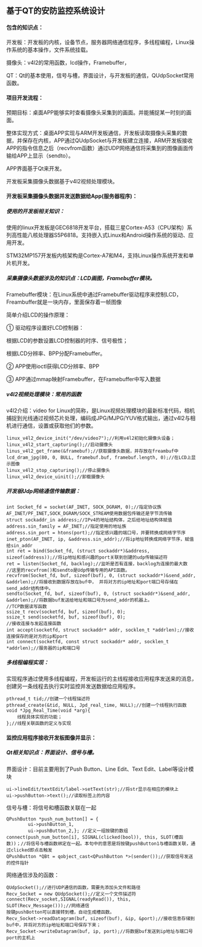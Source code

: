 ## 基于QT的安防监控系统设计

#### 包含的知识点：

开发板：开发板的内核，设备节点，服务器网络通信程序，多线程编程，Linux操作系统的基本操作，文件系统挂载。

摄像头：v4l2的常用函数，lcd操作，Framebuffer，

QT：Qt的基本使用，信号与槽，界面设计，与开发板的通信，QUdpSocket常用函数。

#### 项目开发流程：

预期目标：桌面APP能够实时查看摄像头采集到的画面。并能捕捉某一时刻的画面。

整体实现方式：桌面APP实现与ARM开发板通信，开发板读取摄像头采集的数据，并保存在内核，APP通过QUdpSocket与开发板建立连接，ARM开发板接收APP的指令信息之后（recvfrom函数）通过UDP网络通信将采集到的图像画面传输给APP上显示（sendto）。

APP界面基于Qt来开发。

开发板采集摄像头数据基于v4l2视频处理模块。

#### 开发板采集摄像头数据并发送数据给App(服务器程序)：

##### 使用的开发板相关知识：

使用的linux开发板是GEC6818开发平台，搭载三星Cortex-A53（CPU架构）系列高性能八核处理器S5P6818。支持嵌入式Linux和Android操作系统的驱动、应用开发。

STM32MP157开发板内核架构是Cortex-A7和M4，支持Linux操作系统开发和单片机开发。

##### 采集摄像头数据涉及的知识点：LCD画图，Framebuffer模块。

Framebuffer模块：在Linux系统中通过Framebuffer驱动程序来控制LCD，Freambuffer就是一块内存，里面保存着一帧图像

简单介绍LCD的操作原理：

① 驱动程序设置好LCD控制器：

根据LCD的参数设置LCD控制器的时序、信号极性；

根据LCD分辨率、BPP分配Framebuffer。

② APP使用ioctl获得LCD分辨率、BPP

③ APP通过mmap映射Framebuffer，在Framebuffer中写入数据

##### v4l2视频处理模块：常用的函数

v4l2介绍：video for Linux的简称，是Linux视频处理模块的最新标准代码，相机捕捉到光线通过视频芯片处理，编码成JPG/MJPG/YUV格式输出，通过v4l2与相机进行通信，设置或获取他们的参数。

```
linux_v4l2_device_init("/dev/video7");//利用v4l2初始化摄像头设备；
linux_v4l2_start_capturing();//启动摄像头
linus_v4l2_get_frame(&framebuf);//获取摄像头数据，并存放在freambuf中
lcd_dram_jpg(80, 0, BULL, framebuf.buf, framebuf.length, 0);//在LCD上显示图像
linux_v4l2_stop_capturing();//停止摄像头
linux_v4l2_device_uinit();//卸载摄像头
```

##### 开发板Udp网络通信传输数据：

```
int Socket_fd = socket(AF_INET, SOCK_DGRAM, 0);//指定协议族AF_INET/PF_INET,SOCK_DGRAM/SOCK_STREAM使用数据包传输还是字节流传输
struct sockaddr_in address;//IPv4的地址结构体，之后给地址结构体赋值
address.sin_family = AF_INET;//指定使用的地址族
address.sin_port = htons(port);//指定感兴趣的端口号，并要转换成网络字节序
inet_pton(AF_INET, ip, &address.sin_addr);//将ip地址转换成网络字节序，赋值给sin_addr
int ret = bind(Socket_fd, (struct sockaddr*)&address, sizeof(address));//将ip地址和感兴趣的port关联到创建的udp传输描述符
ret = listen(Socket_fd, backlog);//监听是否有连接，backlog为连接的最大数
//这里的recvfrom()和sendto是Udp传输专用的API函数。
recvfrom(Socket_fd, buf, sizeof(buf), 0, (struct sockaddr*)&send_addr, &addrlen);//将接收到数据存放在buf中， 并将对方的ip地址和port端口号存储在send_addr结构体中。
sendto(Socket_fd, buf, sizeof(buf), 0, (struct sockaddr*)&send_addr, &addrlen);//将数据buf发送给地址和端口号为send_addr的机器上。
//TCP数据读写函数
ssize_t recv(socketfd, buf, sizeof(buf), 0);
ssize_t send(socketfd, buf, sizeof(buf), 0);
//接收连接与发起连接函数
int accept(socketfd, struct sockaddr* addr, socklen_t *addrlen);//接收连接保存的是对方的ip和port
int connect(socketfd, const struct sockaddr* addr, socklen_t *addrlen);//服务器的ip和端口号
```

##### 多线程编程实现：

实现程序通过使用多线程编程，开发板运行的主线程接收应用程序发送来的消息，创建另一条线程去执行实时监控并发送数据给应用程序。

```
pthread_t tid;//创建一个线程描述符
pthread_create(&tid, NULL, Jpd_real_time, NULL);//创建一个线程执行函数
void *Jpg_Real_Time(void *arg){
	线程具体实现的功能；
};//线程关联函数的定义与实现
```

#### 监控应用程序接收开发板图像并显示：

##### Qt相关知识点：界面设计、信号与槽。

界面设计：目前主要用到了Push Button、Line Edit、Text Edit、Label等设计模块

```
ui->lineEdit/textEdit/label->setText(str);//将str显示在相应的模块上
ui->pushButton->text();//读取标签上的内容
```

信号与槽：将信号和槽函数关联在一起

```
QPushButton *push_num_button[] = {
        ui->pushButton_1,
        ui->pushButton_2,};	//定义一组按键的数组
connect(push_num_button[i], SIGNAL(clicked(bool)), this, SLOT(槽函数))；//将信号与槽函数绑定在一起。本句中的意思是将按键pushButton1与槽函数关联，通过clicked即点击触发
QPushButton *QBt = qobject_cast<QPushButton *>(sender());//获取信号发送的控件指针
```

网络通信涉及的函数：

```
QUdpSocket();//进行UDP通信的函数，需要先添加头文件和路径
Recv_Socket = new QUdpSocket();//定义一个文件描述符
connect(Recv_socket,SIGNAL(readyRead()), this, SLOT(Recv_Message()));//网络通信
按键pushBotton可以直接转到槽，自动生成槽函数。
Recv_Socket->readDatagram(buf, sizeof(buf), &ip, &port);//接收信息存储到buf中，并将对方的ip地址和端口号保存下来；
Recv_Socket->writeDatagram(buf, ip, port);//将数据buf发送到ip地址与端口号port的主机上
```

